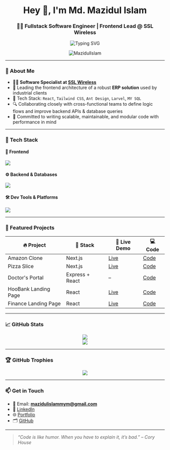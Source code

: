 <h1 align="center">Hey 👋, I'm Md. Mazidul Islam</h1>
<h3 align="center">🧑‍💻 Fullstack Software Engineer | Frontend Lead @ SSL Wireless</h3>

<p align="center">
  <img src="https://readme-typing-svg.demolab.com?font=Fira+Code&size=22&pause=1000&color=36BCF7&center=true&vCenter=true&width=500&lines=React+%7C+Tailwind+%7C+AntD+Specialist;Frontend+Leader+%7C+ERP+Engineer;Clean+Architecture+%7C+Code+Craftsman;Passionate+Fullstack+Developer" alt="Typing SVG" />
</p>

<p align="center">
  <img src="https://komarev.com/ghpvc/?username=MazidulIslam&label=Profile%20views&color=36bcf7&style=flat-square" alt="MazidulIslam" />
</p>

---

### 🚀 About Me

- 👨‍💼 **Software Specialist at [SSL Wireless](https://sslwireless.com)**
- 🧩 Leading the frontend architecture of a robust **ERP solution** used by industrial clients
- 🔧 Tech Stack: `React`, `Tailwind CSS`, `Ant Design`, `Larvel`, `MY SQL`
- 🔍 Collaborating closely with cross-functional teams to define logic flows and improve backend APIs & database queries
- 🎯 Committed to writing scalable, maintainable, and modular code with performance in mind

---

### 🧰 Tech Stack

#### 🎨 Frontend
<p>
  <img src="https://skillicons.dev/icons?i=react,redux,nextjs,tailwind,bootstrap,js,ts,html,css,antd,materialui,jquery" />
</p>

#### ⚙️ Backend & Databases
<p>
  <img src="https://skillicons.dev/icons?i=asp.net,asp.netcore web api,nodejs,express,mongodb,mssql,rdlc" />
</p>

#### 🛠 Dev Tools & Platforms
<p>
  <img src="https://skillicons.dev/icons?i=git,github,svn,visualsvn,vercel,netlify,figma,vscode,heroku,firebase" />
</p>

---

### 🌟 Featured Projects

| 🔥 Project | 🧠 Stack | 🔗 Live Demo | 💻 Code |
|--------|-------|-----------|------|
| Amazon Clone | Next.js | [Live](https://next-amazon-redesign.vercel.app/) | [Code](https://github.com/MazidulIslam/next-amazon-redesign) |
| Pizza Slice | Next.js | [Live](https://new-pizza-restaurant.vercel.app/) | [Code](https://github.com/MazidulIslam/restaurant) |
| Doctor's Portal | Express + React | – | [Code](https://github.com/MazidulIslam/doctors-portal-client) |
| HooBank Landing Page | React | [Live](https://hoobank-chi-gules.vercel.app/) | [Code](https://github.com/MazidulIslam/hoobank) |
| Finance Landing Page | React | [Live](https://finance-landing-page-two.vercel.app/) | [Code](https://github.com/MazidulIslam/finance-landing-page) |

---

### 📈 GitHub Stats

<p align="center">
  <img src="https://github-readme-stats.vercel.app/api?username=MazidulIslam&show_icons=true&theme=tokyonight&count_private=true&hide=stars" />
  <br/>
  <img src="https://github-readme-streak-stats.herokuapp.com/?user=MazidulIslam&theme=tokyonight" />
</p>

---

### 🏆 GitHub Trophies

<p align="center">
  <img src="https://github-profile-trophy.vercel.app/?username=MazidulIslam&theme=darkhub&no-frame=true&column=6&margin-w=10&margin-h=10" />
</p>

---

### 📫 Get in Touch

- 📧 Email: **mazidulislammym@gmail.com**  
- 💼 [LinkedIn](https://www.linkedin.com/in/mazidul-islam-729506b8/)  
- 🌐 [Portfolio](https://mazid-portfolio-website.vercel.app/)  
- 🗂️ [GitHub](https://github.com/MazidulIslam)

---

> _“Code is like humor. When you have to explain it, it’s bad.” – Cory House_
